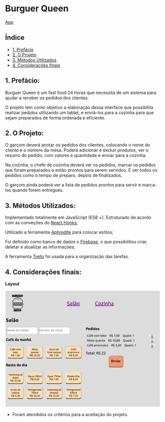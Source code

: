 # Burguer Queen

[App](https://burguer-queen-proj.firebaseapp.com/)

## Índice

* [1. Prefácio](#1-prefácio)
* [2. O Projeto](#2-o-projeto)
* [3. Métodos Utilizados](#3-metodos-utilizados)
* [4. Considerações finais](#4-considerações-finais)


## 1. Prefácio:

Burguer Queen é um fast food 24 horas que necessita de um sistema para ajudar a receber os pedidos dos clientes.

O projeto tem como objetivo a elaboração dessa interface que possibilita realizar pedidos utilizando um tablet, e enviá-los para a cozinha para que sejam preparados de forma ordenada e eficiente.


## 2. O Projeto:

O garçom deverá anotar os pedidos dos clientes, colocando o nome do cliente e o número da mesa. Poderá adicionar e excluir produtos, ver o resumo do pedido, com valores e quantidade e enviar para a cozinha.

Na cozinha, o chefe de cozinha deverá ver os pedidos, marcar os pedidos que foram preparados e estão prontos para serem servidos. E ver todos os pedidos como o tempo de preparo, depois de finalizados.

O garçom ainda poderá ver a lista de pedidos prontos para servir e marca-los quando forem entregues.


## 3. Métodos Utilizados:

Implementado totalmente em JavaScript (ES6 +). Estruturado de acordo com as conveções do [React Hooks](https://reactjs.org/docs/hooks-intro.html);

Utilizado a ferramenta [Aphrodite](https://github.com/Khan/aphrodite) para colocar estilos;

Foi definido como banco de dados o [Firebase](https://burguer-queen-proj.firebaseapp.com/), o que possibilitou criar, deletar e atualizar as informações;

A ferramenta [Trello](https://trello.com/b/byHRlTZq/burguer-queen) foi usada para a organização das tarefas.

## 4. Considerações finais:

**Layout**

![Layout](/public/layout.jpeg)

* Foram atendidos os critérios para a aceitação do projeto.